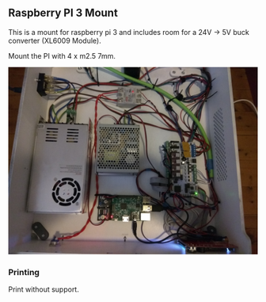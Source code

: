 ## Raspberry PI 3 Mount

This is a mount for raspberry pi 3 and includes room for a 24V -> 5V buck converter (XL6009 Module).

Mount the PI with 4 x m2.5 7mm.

![Raspberry PI 3 Mount](raspberrypi3_mount.jpg "Raspberry PI 3 Mount")

### Printing

Print without support.
